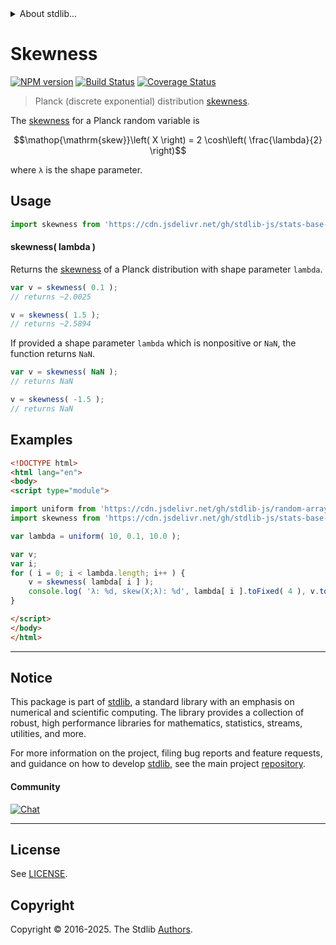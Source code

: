<!--

@license Apache-2.0

Copyright (c) 2025 The Stdlib Authors.

Licensed under the Apache License, Version 2.0 (the "License");
you may not use this file except in compliance with the License.
You may obtain a copy of the License at

   http://www.apache.org/licenses/LICENSE-2.0

Unless required by applicable law or agreed to in writing, software
distributed under the License is distributed on an "AS IS" BASIS,
WITHOUT WARRANTIES OR CONDITIONS OF ANY KIND, either express or implied.
See the License for the specific language governing permissions and
limitations under the License.

-->


<details>
  <summary>
    About stdlib...
  </summary>
  <p>We believe in a future in which the web is a preferred environment for numerical computation. To help realize this future, we've built stdlib. stdlib is a standard library, with an emphasis on numerical and scientific computation, written in JavaScript (and C) for execution in browsers and in Node.js.</p>
  <p>The library is fully decomposable, being architected in such a way that you can swap out and mix and match APIs and functionality to cater to your exact preferences and use cases.</p>
  <p>When you use stdlib, you can be absolutely certain that you are using the most thorough, rigorous, well-written, studied, documented, tested, measured, and high-quality code out there.</p>
  <p>To join us in bringing numerical computing to the web, get started by checking us out on <a href="https://github.com/stdlib-js/stdlib">GitHub</a>, and please consider <a href="https://opencollective.com/stdlib">financially supporting stdlib</a>. We greatly appreciate your continued support!</p>
</details>

# Skewness

[![NPM version][npm-image]][npm-url] [![Build Status][test-image]][test-url] [![Coverage Status][coverage-image]][coverage-url] <!-- [![dependencies][dependencies-image]][dependencies-url] -->

> Planck (discrete exponential) distribution [skewness][skewness].

<!-- Section to include introductory text. Make sure to keep an empty line after the intro `section` element and another before the `/section` close. -->

<section class="intro">

The [skewness][skewness] for a Planck random variable is

<!-- <equation class="equation" label="eq:planck_skewness" align="center" raw="\mathop{\mathrm{skew}}\left( X \right) = 2 \cosh\left( \frac{\lambda}{2} \right)" alt="Skewness for a Planck distribution."> -->

```math
\mathop{\mathrm{skew}}\left( X \right) = 2 \cosh\left( \frac{\lambda}{2} \right)
```

<!-- </equation> -->

where `λ` is the shape parameter.

</section>

<!-- /.intro -->

<!-- Package usage documentation. -->



<section class="usage">

## Usage

```javascript
import skewness from 'https://cdn.jsdelivr.net/gh/stdlib-js/stats-base-dists-planck-skewness@esm/index.mjs';
```

#### skewness( lambda )

Returns the [skewness][skewness] of a Planck distribution with shape parameter `lambda`.

```javascript
var v = skewness( 0.1 );
// returns ~2.0025

v = skewness( 1.5 );
// returns ~2.5894
```

If provided a shape parameter `lambda` which is nonpositive or `NaN`, the function returns `NaN`.

```javascript
var v = skewness( NaN );
// returns NaN

v = skewness( -1.5 );
// returns NaN
```

</section>

<!-- /.usage -->

<!-- Package usage notes. Make sure to keep an empty line after the `section` element and another before the `/section` close. -->

<section class="notes">

</section>

<!-- /.notes -->

<!-- Package usage examples. -->

<section class="examples">

## Examples

<!-- eslint no-undef: "error" -->

```html
<!DOCTYPE html>
<html lang="en">
<body>
<script type="module">

import uniform from 'https://cdn.jsdelivr.net/gh/stdlib-js/random-array-uniform@esm/index.mjs';
import skewness from 'https://cdn.jsdelivr.net/gh/stdlib-js/stats-base-dists-planck-skewness@esm/index.mjs';

var lambda = uniform( 10, 0.1, 10.0 );

var v;
var i;
for ( i = 0; i < lambda.length; i++ ) {
    v = skewness( lambda[ i ] );
    console.log( 'λ: %d, skew(X;λ): %d', lambda[ i ].toFixed( 4 ), v.toFixed( 4 ) );
}

</script>
</body>
</html>
```

</section>

<!-- /.examples -->

<!-- C interface documentation. -->



<!-- Section to include cited references. If references are included, add a horizontal rule *before* the section. Make sure to keep an empty line after the `section` element and another before the `/section` close. -->

<section class="references">

</section>

<!-- /.references -->

<!-- Section for related `stdlib` packages. Do not manually edit this section, as it is automatically populated. -->

<section class="related">

</section>

<!-- /.related -->

<!-- Section for all links. Make sure to keep an empty line after the `section` element and another before the `/section` close. -->


<section class="main-repo" >

* * *

## Notice

This package is part of [stdlib][stdlib], a standard library with an emphasis on numerical and scientific computing. The library provides a collection of robust, high performance libraries for mathematics, statistics, streams, utilities, and more.

For more information on the project, filing bug reports and feature requests, and guidance on how to develop [stdlib][stdlib], see the main project [repository][stdlib].

#### Community

[![Chat][chat-image]][chat-url]

---

## License

See [LICENSE][stdlib-license].


## Copyright

Copyright &copy; 2016-2025. The Stdlib [Authors][stdlib-authors].

</section>

<!-- /.stdlib -->

<!-- Section for all links. Make sure to keep an empty line after the `section` element and another before the `/section` close. -->

<section class="links">

[npm-image]: http://img.shields.io/npm/v/@stdlib/stats-base-dists-planck-skewness.svg
[npm-url]: https://npmjs.org/package/@stdlib/stats-base-dists-planck-skewness

[test-image]: https://github.com/stdlib-js/stats-base-dists-planck-skewness/actions/workflows/test.yml/badge.svg?branch=main
[test-url]: https://github.com/stdlib-js/stats-base-dists-planck-skewness/actions/workflows/test.yml?query=branch:main

[coverage-image]: https://img.shields.io/codecov/c/github/stdlib-js/stats-base-dists-planck-skewness/main.svg
[coverage-url]: https://codecov.io/github/stdlib-js/stats-base-dists-planck-skewness?branch=main

<!--

[dependencies-image]: https://img.shields.io/david/stdlib-js/stats-base-dists-planck-skewness.svg
[dependencies-url]: https://david-dm.org/stdlib-js/stats-base-dists-planck-skewness/main

-->

[chat-image]: https://img.shields.io/gitter/room/stdlib-js/stdlib.svg
[chat-url]: https://app.gitter.im/#/room/#stdlib-js_stdlib:gitter.im

[stdlib]: https://github.com/stdlib-js/stdlib

[stdlib-authors]: https://github.com/stdlib-js/stdlib/graphs/contributors

[umd]: https://github.com/umdjs/umd
[es-module]: https://developer.mozilla.org/en-US/docs/Web/JavaScript/Guide/Modules

[deno-url]: https://github.com/stdlib-js/stats-base-dists-planck-skewness/tree/deno
[deno-readme]: https://github.com/stdlib-js/stats-base-dists-planck-skewness/blob/deno/README.md
[umd-url]: https://github.com/stdlib-js/stats-base-dists-planck-skewness/tree/umd
[umd-readme]: https://github.com/stdlib-js/stats-base-dists-planck-skewness/blob/umd/README.md
[esm-url]: https://github.com/stdlib-js/stats-base-dists-planck-skewness/tree/esm
[esm-readme]: https://github.com/stdlib-js/stats-base-dists-planck-skewness/blob/esm/README.md
[branches-url]: https://github.com/stdlib-js/stats-base-dists-planck-skewness/blob/main/branches.md

[stdlib-license]: https://raw.githubusercontent.com/stdlib-js/stats-base-dists-planck-skewness/main/LICENSE

[skewness]: https://en.wikipedia.org/wiki/Skewness

</section>

<!-- /.links -->
